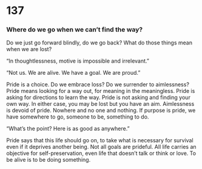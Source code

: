 # 137

### Where do we go when we can’t find the way?

Do we just go forward blindly, do we go back? What do those things mean when we are lost?

“In thoughtlessness, motive is impossible and irrelevant.”

“Not us. We are alive. We have a goal. We are proud.”

Pride is a choice. Do we embrace loss? Do we surrender to aimlessness? Pride means looking for a way out, for meaning in the meaningless. Pride is asking for directions to learn the way. Pride is not asking and finding your own way. In either case, you may be lost but you have an aim. Aimlessness is devoid of pride. Nowhere and no one and nothing. If purpose is pride, we have somewhere to go, someone to be, something to do. 

“What’s the point? Here is as good as anywhere.”

Pride says that this life should go on, to take what is necessary for survival even if it deprives another being. Not all goals are prideful. All life carries an objective for self-preservation, even life that doesn’t talk or think or love. To be alive is to be doing something. 